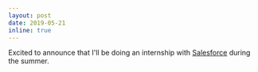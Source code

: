 ```yaml
---
layout: post
date: 2019-05-21
inline: true
---
```


Excited to announce that I'll be doing an internship with [Salesforce](https://www.salesforce.com) during the summer.
